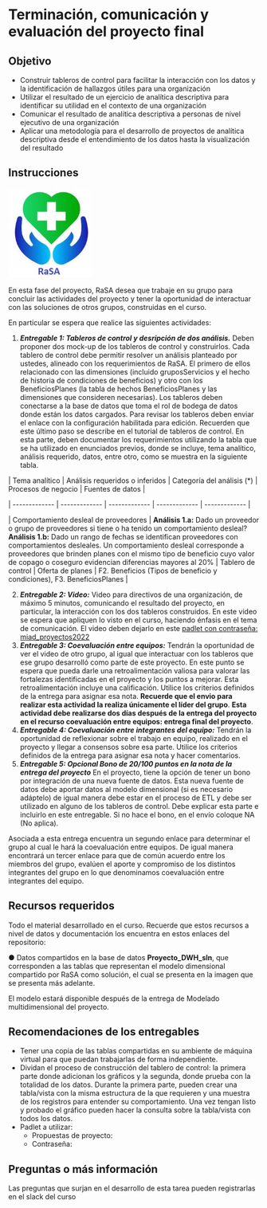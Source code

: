 # **Terminación, comunicación y evaluación del proyecto final**
## **Objetivo**
- Construir tableros de control para facilitar la interacción con los datos y la identificación de hallazgos útiles para una organización
- Utilizar el resultado de un ejercicio de analítica descriptiva para identificar su utilidad en el contexto de una organización
- Comunicar el resultado de analítica descriptiva a personas de nivel ejecutivo de una organización
- Aplicar una metodología para el desarrollo de proyectos de analítica descriptiva desde el entendimiento de los datos hasta la visualización del resultado
## **Instrucciones**

![](Img/LogoRaSA.png)

En esta fase del proyecto, RaSA desea que trabaje en su grupo para concluir las actividades del proyecto y tener la oportunidad de interactuar con las soluciones de otros grupos, construidas en el curso. 

En particular se espera que realice las siguientes actividades:
1.	***Entregable 1: Tableros de control y desripción de dos análisis.*** Deben proponer dos mock-up de los tableros de control y construirlos. Cada tablero de control debe permitir resolver un análisis planteado por ustedes, alineado con los requerimientos de RaSA. El primero de ellos relacionado con las dimensiones (incluido gruposServicios y el hecho de historia de condiciones de beneficios) y otro con los BeneficiosPlanes (la tabla de hechos BeneficiosPlanes y las dimensiones que consideren necesarias). Los tableros deben conectarse a la base de datos que toma el rol de bodega de datos donde están los datos cargados. Para revisar los tableros deben enviar el enlace con la configuración habilitada para edición. Recuerden que este último paso se describe en el tutorial de tableros de control. En esta parte, deben documentar los requerimientos utilizando la tabla que se ha utilizado en enunciados previos, donde se incluye, tema analítico, análisis requerido, datos, entre otro, como se muestra en la siguiente tabla.

| Tema analítico  | Análisis requeridos o inferidos | Categoría del análisis (*)  | Procesos de negocio | Fuentes de datos | 

| ------------- | ------------- | ------------- | ------------- | ------------- |  

| Comportamiento desleal de proveedores   | **Análisis 1.a:** Dado un proveedor o grupo de proveedores si tiene o ha tenido un comportamiento desleal? **Análisis 1.b:** Dado un rango de fechas se identifican proveedores con comportamientos desleales. Un comportamiento desleal corresponde a proveedores que brinden planes con el mismo tipo de beneficio cuyo valor de copago o coseguro evidencian diferencias mayores al 20%   | Tablero de control  | Oferta de planes  | F2. Beneficios (Tipos de beneficio y condiciones), F3. BeneficiosPlanes  | 

2.	***Entregable 2: Video:*** Video para directivos de una organización, de máximo 5 minutos, comunicando el resultado del proyecto, en particular, la interacción con los dos tableros construidos. En este video se espera que apliquen lo visto en el curso, haciendo énfasis en el tema de comunicación. El video deben dejarlo en este [padlet con contraseña: miad_proyectos2022]()
3.	***Entregable 3: Coevaluación entre equipos:*** Tendrán la oportunidad de ver el video de otro grupo, al igual que interactuar con los tableros que ese grupo desarrolló como parte de este proyecto. En este punto se espera que pueda darle una retroalimentación valiosa para valorar las fortalezas identificadas en el proyecto y los puntos a mejorar. Esta retroalimentación incluye una calificación. Utilice los criterios definidos de la entrega para asignar esa nota. **Recuerde que el envio para realizar esta actividad la realiza únicamente el líder del grupo**. **Esta actividad debe realizarse dos días después de la entrega del proyecto en el recurso coevaluación entre equipos: entrega final del proyecto**.
4.	***Entregable 4: Coevaluación entre integrantes del equipo:*** Tendrán la oportunidad de reflexionar sobre el trabajo en equipo, realizado en el proyecto y llegar a consensos sobre esa parte. Utilice los criterios definidos de la entrega para asignar esa nota y hacer comentarios.
5. ***Entregable 5: Opcional Bono de 20/100 puntos en la nota de la entrega del proyecto*** En el proyecto, tiene la opción de tener un bono por integración de una nueva fuente de datos. Esta nueva fuente de datos debe aportar datos al modelo dimensional (si es necesario adáptelo) de igual manera debe estar en el proceso de ETL y debe ser utilizado en alguno de los tableros de control. Debe explicar esta parte e incluirlo en este entregable. Si no hace el bono, en el envío coloque NA (No aplica).

Asociada a esta entrega encuentra un segundo enlace para determinar el grupo al cual le hará la coevaluación entre equipos. De igual manera encontrará un tercer enlace para que de común acuerdo entre los miembros del grupo, evalúen el aporte y compromiso de los distintos integrantes del grupo en lo que denominamos coevaluación entre integrantes del equipo.

## **Recursos requeridos**
Todo el material desarrollado en el curso. Recuerde que estos recursos a nivel de datos y documentación los encuentra en estos enlaces del  repositorio:

●	Datos compartidos en la base de datos **Proyecto_DWH_sln**, que corresponden a las tablas que representan el modelo dimensional compartido por RaSA como solución, el cual se presenta en la imagen que se presenta más adelante.

El modelo estará disponible después de la entrega de Modelado multidimensional del proyecto.

## **Recomendaciones de los entregables**
- Tener una copia de las tablas compartidas en su ambiente de máquina virtual para que puedan trabajarlas de forma independiente.
- Dividan el proceso de construcción del tablero de control: la primera parte donde adicionan los gráficos y la segunda, donde prueba con la totalidad de los datos. Durante la primera parte, pueden crear una tabla/vista con la misma estructura de la que requieren y una muestra de los registros para entender su comportamiento. Una vez tengan listo y probado el gráfico pueden hacer la consulta sobre la tabla/vista con todos los datos.
- Padlet a utilizar:
    - Propuestas de proyecto: 
    - Contraseña: 
    
## **Preguntas o más información**
Las preguntas que surjan en el desarrollo de esta tarea pueden registrarlas en el slack del curso

